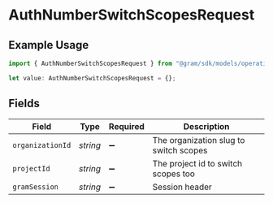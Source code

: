 # AuthNumberSwitchScopesRequest

## Example Usage

```typescript
import { AuthNumberSwitchScopesRequest } from "@gram/sdk/models/operations";

let value: AuthNumberSwitchScopesRequest = {};
```

## Fields

| Field                                  | Type                                   | Required                               | Description                            |
| -------------------------------------- | -------------------------------------- | -------------------------------------- | -------------------------------------- |
| `organizationId`                       | *string*                               | :heavy_minus_sign:                     | The organization slug to switch scopes |
| `projectId`                            | *string*                               | :heavy_minus_sign:                     | The project id to switch scopes too    |
| `gramSession`                          | *string*                               | :heavy_minus_sign:                     | Session header                         |
